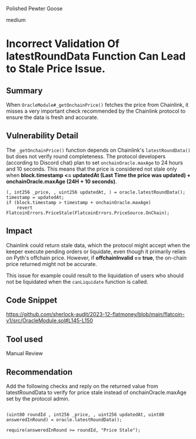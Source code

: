 Polished Pewter Goose

medium

# Incorrect Validation Of latestRoundData Function Can Lead to Stale Price Issue.

## Summary
When `OracleModule#_getOnchainPrice()` fetches the price from Chainlink, it misses a very important check recommended by the Chainlink protocol to ensure the data is fresh and accurate.

## Vulnerability Detail
The `_getOnchainPrice()` function depends on Chainlink's `latestRoundData()` but does not verify round completeness. The protocol developers (according to Discord chat) plan to set `onchainOracle.maxAge` to 24 hours and 10 seconds. This means that the price is considered not stale only when **block.timestamp <= updatedAt (Last Time the price was updated) + onchainOracle.maxAge (24H + 10 seconds)**.

```solidity
(, int256 _price, , uint256 updatedAt, ) = oracle.latestRoundData();
timestamp = updatedAt;
if (block.timestamp > timestamp + onchainOracle.maxAge) 
    revert FlatcoinErrors.PriceStale(FlatcoinErrors.PriceSource.OnChain);
```

## Impact
Chainlink could return stale data, which the protocol might accept when the keeper execute pending orders or liquidate, even though it primarily relies on Pyth's offchain price. However, if **offchainInvalid == true**, the on-chain price returned might not be accurate.

This issue for example could result to the liquidation of users who should not be liquidated when the `canLiquidate` function is called.

## Code Snippet
https://github.com/sherlock-audit/2023-12-flatmoney/blob/main/flatcoin-v1/src/OracleModule.sol#L145-L150


## Tool used
Manual Review

## Recommendation
Add the following checks and reply on the returned value from latestRoundData to verify for price stale instead of onchainOracle.maxAge set by the protocol admin.
```solidity

(uint80 roundId , int256 _price, , uint256 updatedAt, uint80 answeredInRound) = oracle.latestRoundData();

require(answeredInRound >= roundId, "Price Stale");

```
